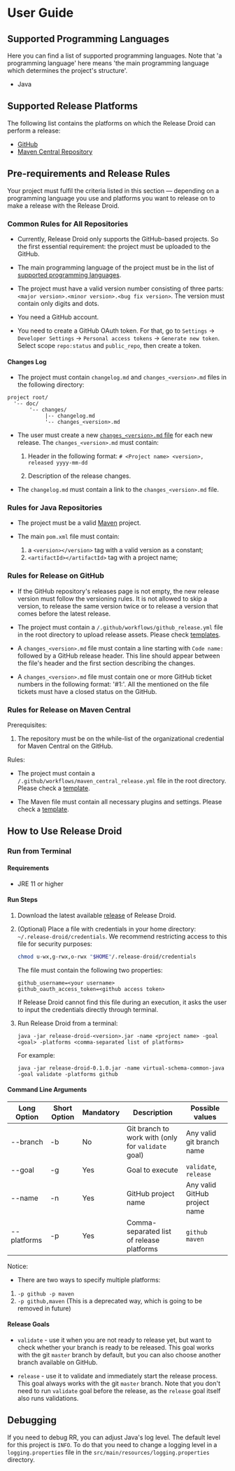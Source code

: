 # User Guide

## Supported Programming Languages

Here you can find a list of supported programming languages. 
Note that 'a programming language' here means 'the main programming language which determines the project's structure'. 

* Java

## Supported Release Platforms

The following list contains the platforms on which the Release Droid can perform a release:

* [GitHub](https://github.com)
* [Maven Central Repository](https://mvnrepository.com/repos/central)

## Pre-requirements and Release Rules

Your project must fulfil the criteria listed in this section &mdash; depending on a programming language you use and platforms you want to release on to make a release with the Release Droid.

### Common Rules for All Repositories

* Currently, Release Droid only supports the GitHub-based projects. 
  So the first essential requirement: the project must be uploaded to the GitHub.
  
* The main programming language of the project must be in the list of [supported programming languages](#supported-programming-languages).

* The project must have a valid version number consisting of three parts: `<major version>.<minor version>.<bug fix version>`. 
  The version must contain only digits and dots.
    
* You need a GitHub account.

* You need to create a GitHub OAuth token. 
  For that, go to `Settings` &rarr; `Developer Settings` &rarr; `Personal access tokens` &rarr; `Generate new token`. 
  Select scope `repo:status` and `public_repo`, then create a token.

#### Changes Log

* The project must contain `changelog.md` and `changes_<version>.md` files in the following directory:

```
project root/
  '-- doc/
       '-- changes/
            |-- changelog.md
            '-- changes_<version>.md
```

* The user must create a new [`changes_<version>.md` file](changes_file_template.md) for each new release. The `changes_<version>.md` must contain:

    1. Header in the following format: `# <Project name> <version>, released yyyy-mm-dd`
    
    2. Description of the release changes. 
     
* The `changelog.md` must contain a link to the `changes_<version>.md` file.
        
### Rules for Java Repositories

* The project must be a valid [Maven](https://maven.apache.org/) project.

* The main `pom.xml` file must contain:
    1. a `<version></version>` tag with a valid version as a constant;
    1. `<artifactId></artifactId>` tag with a project name;

### Rules for Release on GitHub

* If the GitHub repository's releases page is not empty, the new release version must follow the versioning rules.
It is not allowed to skip a version, to release the same version twice or to release a version that comes before the latest release.

* The project must contain a `/.github/workflows/github_release.yml` file in the root directory to upload release assets. 
  Please check [templates](github_release_template.md).

* A `changes_<version>.md` file must contain a line starting with `Code name:` followed by a GitHub release header. 
  This line should appear between the file's header and the first section describing the changes.

* A `changes_<version>.md` file must contain one or more GitHub ticket numbers in the following format: '#1:<comment>'.
  All the mentioned on the file tickets must have a closed status on the GitHub.
 
### Rules for Release on Maven Central

Prerequisites:

1. The repository must be on the while-list of the organizational credential for Maven Central on the GitHub.

Rules: 

* The project must contain a `/.github/workflows/maven_central_release.yml` file in the root directory.
  Please check a [template](maven_central_release_template.md).

* The Maven file must contain all necessary plugins and settings.
  Please check a [template](maven_central_release_pom_file_template.md).
  
## How to Use Release Droid

### Run from Terminal

#### Requirements

* JRE 11 or higher

#### Run Steps

1. Download the latest available [release](https://github.com/exasol/release-droid/releases) of Release Droid.

1. (Optional) Place a file with credentials  in your home directory: `~/.release-droid/credentials`.
    We recommend restricting access to this file for security purposes:
    ```bash
    chmod u-wx,g-rwx,o-rwx "$HOME"/.release-droid/credentials
    ````
    The file must contain the following two properties:

    ```properties
    github_username=<your username>
    github_oauth_access_token=<github access token>
    ```
    If Release Droid cannot find this file during an execution, it asks the user to input the credentials directly through terminal.

1. Run Release Droid from a terminal:
    
    `java -jar release-droid-<version>.jar -name <project name> -goal <goal> -platforms <comma-separated list of platforms>`
    
    For example:

    `java -jar release-droid-0.1.0.jar -name virtual-schema-common-java -goal validate -platforms github`

#### Command Line Arguments

| Long Option | Short Option | Mandatory | Description                                        | Possible values               |
|-------------|--------------|-----------|----------------------------------------------------|-------------------------------|
| --branch    | -b           | No        | Git branch to work with (only for `validate` goal) | Any valid git branch name     |
| --goal      | -g           | Yes       | Goal to execute                                    | `validate`, `release`         |
| --name      | -n           | Yes       | GitHub project name                                | Any valid GitHub project name |
| --platforms | -p           | Yes       | Comma-separated list of release platforms          | `github`   `maven`            |

Notice:

* There are two ways to specify multiple platforms:
1. `-p github -p maven`
1. `-p github,maven` (This is a deprecated way, which is going to be removed in future)

#### Release Goals

* `validate` - use it when you are not ready to release yet, but want to check whether your branch is ready to be released. 
This goal works with the git `master` branch by default, but you can also choose another branch available on GitHub. 

* `release` - use it to validate and immediately start the release process. This goal always works with the git `master` branch.
Note that you don't need to run `validate` goal before the release, as the `release` goal itself also runs validations.

## Debugging

If you need to debug RR, you can adjust Java's log level. The default level for this project is `INFO`. 
To do that you need to change a logging level in a `logging.properties` file in the `src/main/resources/logging.properties` directory. 